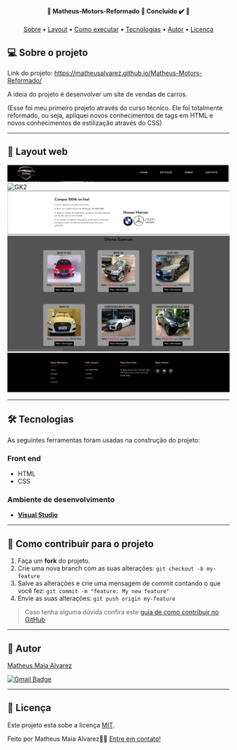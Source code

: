 <h4 align="center"> 
	🚧  Matheus-Motors-Reformado 🚀 Concluído ✔️ 🚧
</h4>

<p align="center">
 <a href="#-sobre-o-projeto">Sobre</a> •
 <a href="#-layout">Layout</a> • 
 <a href="#-como-executar-o-projeto">Como executar</a> • 
 <a href="#-tecnologias">Tecnologias</a> • 
 <a href="#-autor">Autor</a> • 
 <a href="#user-content--licença">Licença</a>
</p>

## 💻 Sobre o projeto
Link do projeto: https://matheusalvarez.github.io/Matheus-Motors-Reformado/

A ideia do projeto é desenvolver um site de vendas de carros.

(Esse foi meu primeiro projeto através do curso técnico. Ele foi totalmente reformado, ou seja, apliquei novos conhecimentos de tags em HTML e novos conhecimentos de estilização através do CSS)

---

## 🎨 Layout web
![GK1](https://github.com/MatheusAlvarez/Matheus-Motors-Reformado/blob/main/_assets/Web01.PNG)
![GK2](https://github.com/MatheusAlvarez/Matheus-Motors-Reformado/blob/main/_assets/Web02.PNG)
![GK3](https://github.com/MatheusAlvarez/Matheus-Motors-Reformado/blob/main/_assets/Web03.PNG)
![GK3](https://github.com/MatheusAlvarez/Matheus-Motors-Reformado/blob/main/_assets/Web04.PNG)
![GK3](https://github.com/MatheusAlvarez/Matheus-Motors-Reformado/blob/main/_assets/Web05.PNG)

---

## 🛠 Tecnologias

As seguintes ferramentas foram usadas na construção do projeto:

### Front end
- HTML
- CSS

### **Ambiente de desenvolvimento**

-   **[Visual Studio](https://visualstudio.microsoft.com)**

---

## 💪 Como contribuir para o projeto

1. Faça um **fork** do projeto.
2. Crie uma nova branch com as suas alterações: `git checkout -b my-feature`
3. Salve as alterações e crie uma mensagem de commit contando o que você fez: `git commit -m "feature: My new feature"`
4. Envie as suas alterações: `git push origin my-feature`
> Caso tenha alguma dúvida confira este [guia de como contribuir no GitHub](./CONTRIBUTING.md)

---

## 🦸 Autor

<a href="https://br.linkedin.com/in/matheus-maia-alvarez-">
Matheus Maia Alvarez</a>
 <br />
 
[![Gmail Badge](https://img.shields.io/badge/-mthalvarez2005@gmail.com-c14438?style=flat-square&logo=Gmail&logoColor=white&link=mailto:mthalvarez2005@gmail.com)](mailto:mthalvarez2005@gmail.com)

---

## 📝 Licença

Este projeto esta sobe a licença [MIT](./LICENSE).

Feito por Matheus Maia Alvarez👋🏽 [Entre em contato!](https://br.linkedin.com/in/matheus-maia-alvarez-)
